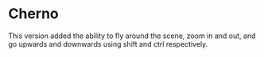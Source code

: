 # Cherno
This version added the ability to fly around the scene, zoom in and out, and go upwards and downwards using shift and ctrl respectively.
